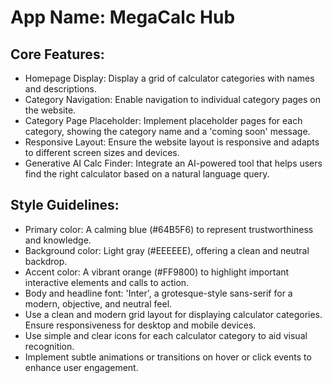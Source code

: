 # **App Name**: MegaCalc Hub

## Core Features:

- Homepage Display: Display a grid of calculator categories with names and descriptions.
- Category Navigation: Enable navigation to individual category pages on the website.
- Category Page Placeholder: Implement placeholder pages for each category, showing the category name and a 'coming soon' message.
- Responsive Layout: Ensure the website layout is responsive and adapts to different screen sizes and devices.
- Generative AI Calc Finder: Integrate an AI-powered tool that helps users find the right calculator based on a natural language query.

## Style Guidelines:

- Primary color: A calming blue (#64B5F6) to represent trustworthiness and knowledge.
- Background color: Light gray (#EEEEEE), offering a clean and neutral backdrop.
- Accent color: A vibrant orange (#FF9800) to highlight important interactive elements and calls to action.
- Body and headline font: 'Inter', a grotesque-style sans-serif for a modern, objective, and neutral feel.
- Use a clean and modern grid layout for displaying calculator categories. Ensure responsiveness for desktop and mobile devices.
- Use simple and clear icons for each calculator category to aid visual recognition.
- Implement subtle animations or transitions on hover or click events to enhance user engagement.